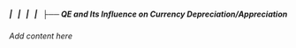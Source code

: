##### |   |   |   |   ├── QE and Its Influence on Currency Depreciation/Appreciation

*Add content here*